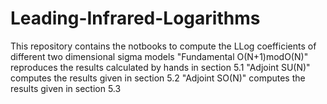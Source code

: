 # Leading-Infrared-Logarithms
This repository contains the notbooks to compute the LLog coefficients of different two dimensional sigma models
"Fundamental O(N+1)modO(N)" reproduces the results calculated by hands in section 5.1
"Adjoint SU(N)" computes the results given in section 5.2
"Adjoint SO(N)" computes the results given in section 5.3
